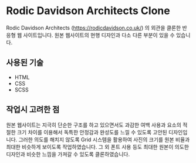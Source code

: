 # Rodic Davidson Architects Clone

Rodic Davidson Architects (https://rodicdavidson.co.uk/) 의 외관을 클론한 반응형 웹 사이트입니다. 원본 웹사이트의 현행 디자인과 다소 다른 부분이 있을 수 있습니다.

## 사용된 기술

- HTML
- CSS
- SCSS

## 작업시 고려한 점

원본 웹사이트는 지극히 단순한 구조를 하고 있으면서도 과감한 여백 사용과 요소의 적절한 크기 차이를 이용해서 독특한 안정감과 완성도를 느낄 수 있도록 고안된 디자인입니다. 그러한 의도를 해치지 않도록 Grid 시스템을 활용하여 사진의 크기를 원본 비율과 최대한 비슷하게 보이도록 작업하였습니다. 그 외 폰트 사용 등도 최대한 원본이 의도한 디자인과 비슷한 느낌을 가져갈 수 있도록 클론하였습니다.

